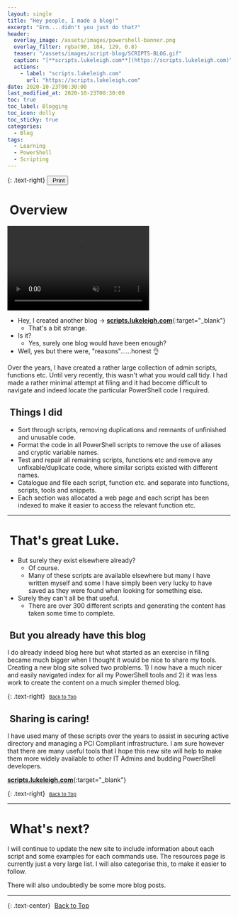 ```yaml
---
layout: single
title: "Hey people, I made a blog!"
excerpt: "Erm....didn't you just do that?"
header:
  overlay_image: /assets/images/powershell-banner.png
  overlay_filter: rgba(90, 104, 129, 0.8)
  teaser: "/assets/images/script-blog/SCRIPTS-BLOG.gif"
  caption: "[**scripts.lukeleigh.com**](https://scripts.lukeleigh.com)"
  actions:
    - label: "scripts.lukeleigh.com"
      url: "https://scripts.lukeleigh.com"
date: 2020-10-23T00:30:00
last_modified_at: 2020-10-23T00:30:00
toc: true
toc_label: Blogging
toc_icon: dolly
toc_sticky: true
categories:
  - Blog
tags:
  - Learning
  - PowerShell
  - Scripting
---
```


<script src="https://formspree.io/js/formbutton-v1.0.0.min.js" defer></script>
<script>
  window.formbutton=window.formbutton||function(){(formbutton.q=formbutton.q||[]).push(arguments)};
/* customize formbutton here*/
  formbutton("create", {
    action: "https://formspree.io/xvowjgjd",
    buttonImg: "<i class='fas fa-envelope' style='font-size:20px'/>",
    theme: "minimal",
    title: "Contact Me!",
    fields: [
      {
        type: "email",
        label: "Email:",
        name: "email",
        required: true,
        placeholder: "your@email.com"
      },
      {
        type: "textarea",
        label: "Message:",
        name: "message",
        required: true,
        placeholder: "What's on your mind?",
      },
      { type: "submit" }
    ],
    styles: {
      fontFamily: "Roboto",
      fontSize: "1em",
      title: {
        background: "#999999",
      },
      button: {
        background: "#999999",
      }
    },
    initiallyVisible: false
  });
</script>

{: .text-right}
<span style="font-size:11px;"><button onclick="window.print()"><i class="fas fa-print" aria-hidden="true" style="color: black; margin-right:5px;"></i>Print</button></span>

# <i class="fas fa-box-open" aria-hidden="true" style="color: white; margin-right:5px;"></i> Overview

<video width="320" height="190" controls autoplay loop muted>
    <source src="/assets/video/scripts-blog-intro.mp4" type="video/mp4">
    Your browser does not support the video tag.
</video>

- Hey, I created another blog -> [**scripts.lukeleigh.com**][1]{:target="_blank"}
  - That's a bit strange.
- Is it?
  - Yes, surely one blog would have been enough?
- Well, yes but there were, "reasons"......honest 👌

Over the years, I have created a rather large collection of admin scripts, functions etc. Until very recently, this wasn't what you would call tidy. I had made a rather minimal attempt at filing and it had become difficult to navigate and indeed locate the particular PowerShell code I required.

## <i class="fas fa-box" aria-hidden="true" style="color: white; margin-right:5px;"></i> Things I did

- Sort through scripts, removing duplications and remnants of unfinished and unusable code.
- Format the code in all PowerShell scripts to remove the use of aliases and cryptic variable names.
- Test and repair all remaining scripts, functions etc and remove any unfixable/duplicate code, where similar scripts existed with different names.
- Catalogue and file each script, function etc. and separate into functions, scripts, tools and snippets.
- Each section was allocated a web page and each script has been indexed to make it easier to access the relevant function etc.

---

# <i class="fas fa-people-carry" aria-hidden="true" style="color: white; margin-right:5px;"></i> That's great Luke.

- But surely they exist elsewhere already?
  - Of course.
  - Many of these scripts are available elsewhere but many I have written myself and some I have simply been very lucky to have saved as they were found when looking for something else.
- Surely they can't all be that useful.
  - There are over 300 different scripts and generating the content has taken some time to complete.

## <i class="fas fa-truck-loading" aria-hidden="true" style="color: white; margin-right:5px;"></i> But you already have this blog

I do already indeed blog here but what started as an exercise in filing became much bigger when I thought it would be nice to share my tools. Creating a new blog site solved two problems. 1) I now have a much nicer and easily navigated index for all my PowerShell tools and 2) it was less work to create the content on a much simpler themed blog.

{: .text-right}
<span style="font-size:11px;"><a href="#"><i class="fas fa-caret-up" aria-hidden="true" style="color: white; margin-right:5px;"></i>Back to Top</a></span>

## <i class="fas fa-boxes" aria-hidden="true" style="color: white; margin-right:5px;"></i> Sharing is caring!

I have used many of these scripts over the years to assist in securing active directory and managing a PCI Compliant infrastructure. I am sure however that there are many useful tools that I hope this new site will help to make them more widely available to other IT Admins and budding PowerShell developers.

  [**scripts.lukeleigh.com**][1]{:target="_blank"}

{: .text-right}
<span style="font-size:11px;"><a href="#"><i class="fas fa-caret-up" aria-hidden="true" style="color: white; margin-right:5px;"></i>Back to Top</a></span>

---

# <i class="fas fa-pallet" aria-hidden="true" style="color: white; margin-right:5px;"></i> What's next?

I will continue to update the new site to include information about each script and some examples for each commands use.
The resources page is currently just a very large list. I will also categorise this, to make it easier to follow.

There will also undoubtedly be some more blog posts.

---

{: .text-center}
<a href="#" class="btn btn--info btn--small"><i class="fas fa-caret-up" aria-hidden="true" style="color: white; margin-right:5px;"></i>Back to Top</a>

[1]: https://scripts.lukeleigh.com
